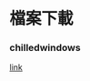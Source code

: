 <h1>檔案下載</h1>

### chilledwindows
[link](https://drive.google.com/file/d/1UVGMyD49icI6YIHVIH9If4VURM9r0lbE/view?usp=sharing)
